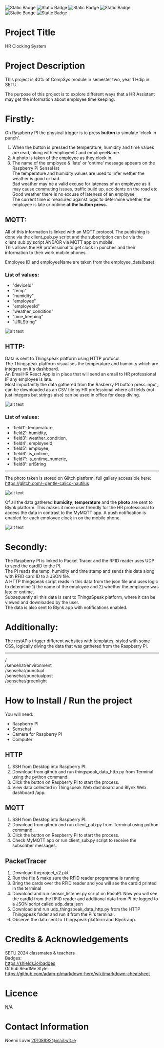 ![Static Badge](https://img.shields.io/badge/Noemi_Lovei-pink)
![Static Badge](https://img.shields.io/badge/Software_Student-SETU_2024-blue)
![Static Badge](https://img.shields.io/badge/Computer_Systems_Project-2024-red)
![Static Badge](https://img.shields.io/badge/HTTP-green)
![Static Badge](https://img.shields.io/badge/MQTT-purple)
![Static Badge](https://img.shields.io/badge/Python-green)



# Project Title
 HR Clocking System

# Project Description 
This project is 40% of CompSys module in semester two, year 1 Hdip in SETU. 

The purpose of this project is to explore different ways that a HR Assistant may get the information about employee time keeping.<br>

# Firstly: <br>
On Raspberry PI the physical trigger is to press **button** to simulate 'clock in punch'. <br>
1. When the button is pressed the temperature, humidity and time values are read, along with employeeID and employeeName.
2. A photo is taken of the employee as they clock in.  
3. The name of the employee & 'late' or 'ontime' message appears on the Raspberry PI SenseHat <br>
The temperature and humidity values are used to infer wether the weather is good or bad. <br>
Bad weather may be a valid excuse for lateness of an employee as it may cause commuting issues, traffic build up, accidents on the road etc <br>
Good weather there is no excuse of lateness of an employee <br>
The current time is measured against logic to determine whether the employee is late or ontime **at the button press.**<br>

## MQTT:
All of this information is linked with an MQTT protocol. The publishing is done via the client_pub.py script and the subscription can be via the client_sub.py script AND/OR via MQTT app on mobile. <br>
This allows the HR professional to get clock in punches and their information to their work mobile phones. <br>

Employee ID and employeeName are taken from the employee_data(base). <br>

### List of values:
+ "deviceId"
+ "temp"
+ "humidity"
+ "employee"
+ "employeeId"
+ "weather_condition" 
+ "time_keeping" 
+ "URLString" 

![alt text](https://github.com/nilanoemi25/CompSysProject/blob/main/Miscellaneous/Img/MQTT.png "MQTT on app") <br>


## HTTP:
Data is sent to Thingspeak platform using HTTP protocol. <br>
The Thingspeak platform visualises the temperature and humidity which are integers on it's dashboard.<br>
An EmailHR React App is in place that will send an email to HR professional IF any employee is late.<br>
Most importantly the data gathered from the Rasberry PI button press input, can be downloaded as an CSV file by HR professional where all fields (not just integers but strings also) can be used in office for deep diving.  <br>

![alt text](https://github.com/nilanoemi25/CompSysProject/blob/main/Miscellaneous/Img/late_employees.png "MQTT on app") <br>

### List of values:

+ 'field1': temperature,
+ 'field2': humidity,
+ 'field3': weather_condition,
+ 'field4': employeeId,
+ 'field5': employee,
+ 'field6': is_ontime, 
+ 'field7': is_ontime_numeric, 
+ 'field8': urlString

***

The photo taken is stored on Glitch platform, full gallery accessible here: <br> https://glitch.com/~gentle-calico-nautilus <br>

![alt text](https://github.com/nilanoemi25/CompSysProject/blob/main/Miscellaneous/Img/glitch.PNG "Glitch") <br>


Of all the data gathered **humidity**, **temperature** and the **photo** are sent to Blynk platform. This makes it more user friendly for the HR professional to access the data in contrast to the MyMQTT app. 
A push notification is enabled for each employee clock in on the mobile phone. 

![alt text](https://github.com/nilanoemi25/CompSysProject/blob/main/Miscellaneous/Img/push_notification.png "MQTT on app") <br>

# Secondly: <br>
The Raspberry PI is linked to Packet Tracer and the RFID reader uses UDP to send the cardID to the PI.  <br>
The PI reads the temp, humidity and time stamp and sends this data along with RFID card ID to a JSON file.  <br>
A HTTP thingspeak script reads in this data from the json file and uses logic to determine 1) the name of the employee and 2) whether the employee was late or ontime.  <br>
Subsequently all this data is sent to ThingsSpeak platform, where it can be viewed and downloaded by the user.  <br>
The data is also sent to Blynk app with notifications enabled. 

# Additionally:  <br>
The restAPIs trigger different websites with templates, styled with some CSS, logically diving the data that was gathered from the Raspberry PI.<br>
***
/<br>
/sensehat/environment<br>
/sensehat/punctual<br>
/sensehat/punctualpost<br>
/sensehat/greenlight<br>

# How to Install / Run the project

You will need:
+ Raspberry PI
+ Sensehat
+ Camera for Raspberry PI
+ Computer

## HTTP 

1. SSH from Desktop into Raspberry PI. 
2. Download from github and run thingspeak_data_http.py from Terminal using the python command.
3. Click the button on Raspberry PI to start the process.
4. View data collected in Thingspeak Web dashboard and Blynk Web dashboard /app. 

## MQTT

1. SSH from Desktop into Raspberry PI. 
2. Download from github and run client_pub.py from Terminal using python command.
3. Click the button on Raspberry PI to start the process.
4. Check MyMQTT app or run client_sub.py script to receive the subscriber messages. 


## PacketTracer 
1. Download theproject_v2.pkt
2. Run the file & make sure the RFID reader programme is running
3. Bring the cards over the RFID reader and you will see the cardId printed in the terminal
4. Download and run sensor_listener.py script on RasbPI. Now you will see the cardId from the RFID reader and additional data from PI be logged to a JSON script called udp_data.json
5. Download and run udp_thingspeak_data_http.py from the HTTP Thingspeak folder and run it from the PI's terminal. 
6. Observe the data sent to Thingspeak platform and Blynk app. 


# Credits & Acknowledgements 
SETU 2024 classmates & teachers <br> 
Badges:<br> 
https://shields.io/badges <br> 
Github ReadMe Style:<br> 
https://github.com/adam-p/markdown-here/wiki/markdown-cheatsheet <br> 


# Licence
N/A

# Contact Information
Noemi Lovei 
20108892@mail.wit.ie 
